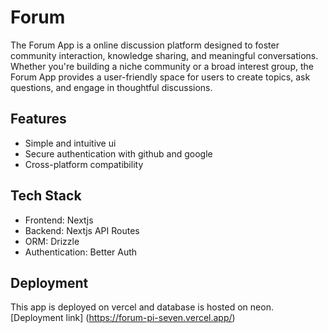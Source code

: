 # Forum

The Forum App is a online discussion platform designed to foster community interaction, knowledge sharing, and meaningful conversations. Whether you're building a niche community or a broad interest group, the Forum App provides a user-friendly space for users to create topics, ask questions, and engage in thoughtful discussions.

## Features

- Simple and intuitive ui
- Secure authentication with github and google
- Cross-platform compatibility

## Tech Stack

- Frontend: Nextjs
- Backend: Nextjs API Routes
- ORM: Drizzle
- Authentication: Better Auth

## Deployment

This app is deployed on vercel and database is hosted on neon. [Deployment link] (https://forum-pi-seven.vercel.app/)
